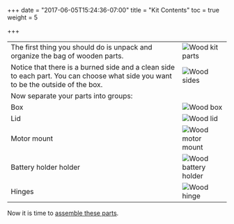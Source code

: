 +++
date = "2017-06-05T15:24:36-07:00"
title = "Kit Contents"
toc = true
weight = 5

+++

|||
|---|---|
| The first thing you should do is unpack and organize the bag of wooden parts. | ![Wood kit parts](../wood-parts.jpg) |
| Notice that there is a burned side and a clean side to each part. You can choose what side you want to be the outside of the box. | ![Wood sides](../wood-sides.jpg) |
| Now separate your parts into groups: ||
| Box  | ![Wood box](../wood-box.jpg) |
| Lid  | ![Wood lid](../wood-lid.jpg) |
| Motor mount | ![Wood motor mount](../wood-motor-mount.jpg) |
| Battery holder holder | ![Wood battery holder](../wood-bhh.jpg) |
| Hinges | ![Wood hinge](../wood-hinge.jpg) |

Now it is time to [assemble these parts](../../box-build/).
